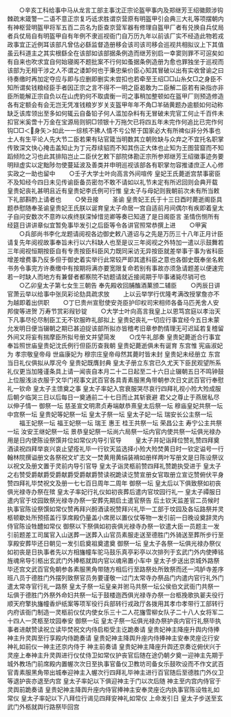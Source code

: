 <!-- { "loadSidebar": true } -->
　　○辛亥工科给事中马从龙言工部主事沈正宗论盔甲事内及郑继芳王绍徽颇涉钩棘疏末箴警一二语不意正宗复巧诋求胜谓京营原有明盔甲引会典三大礼等项摆朝内有神枢营明盔甲将军五百二员名为臣查京营军器有修理自盔甲厂者有兑换自兵仗局者兵仗局自有明盔甲自有年例不隶巡视衙门自万历九年以前该厂实不经造此物若戎政事宜正近例耳该部凡曾估必繇监督造册移会该司该司移会巡视共相拟议上下其值虽云科道主之其实根繇全在该部如该部据条例造而继芳别启一幸窦则罪不可逭矣如有自来也吹求宜自何始寝阁不题批案不行何如蚤据条例造册为愈也罪独坐于巡视而该部为无相干涉之人不谓之诿卸何也于秉忠柴价臣心知其冒破以出有实收曾谕之曰待奏缴时再加定夺应与即与应删即删实未尝扣也若牵至王绍□□山糸攵□之身臣不知所谓矣钱粮经臣手者因正宗之言不得不一明之臣曷敢为二臣解二臣若有染指亦非臣所能解正宗自负以在山虎豹何不取虞衡一司之事稍加整顿如在盔甲厂则预造修造各有定额会有会无岂无凭准钱粮岁岁关支盔甲年年不角□羊硝黄题办逾额如何动称缺乏该库领出至多如何辄云自备铅子何人滥加杂料有无冒破未完官工何止千百件未扣官米奚啻十万金在宝源局则铜□领银十万拖欠已将四五年未完作何追比已完作何钩□□＜身矢＞如此一一综核不拂人情不亏公帑于国家必大有所禆似非分外事也士人有生平论人先大节二臣若果有玷官箴当明数其立朝败缺与众弃之不宜托名职掌传致深文快心掩击盖知止为丁元荐续貂而不知其伤正大体也止知为王图营窟而不知蹈倾险之习也此其排陷岂止二臣伏乞敕下部院体勘正宗所参郑继芳王绍徽事迹务要明辩虚实以定黜陟勿使蔓延波及善类并申明巡视该部各有职掌勿容推诿庶正人心修实政之一助也留中
　　○壬子大学士叶向高言外间喧传  皇妃王氏薨逝宫禁事密臣不及知经今四日未见传谕臣备员密勿不敢不请如以礼节未定有所迟回则会典开载  皇贵妃丧礼甚明且近有皇贵妃李氏例可行惟  皇太子与母妃则我朝前次未有所当敕下礼部斟酌上请者也
　　○癸丑接
　　圣谕  皇贵妃王氏于十三日酉时薨逝阁臣具题恭慰随奉圣谕皇贵妃王氏朕以诞育皇太子命居一宫自适前月间偶尔有疾即着皇太子自问安数次不意昨以疾终朕深悼惜览卿等奏已知道了是日阁臣言  圣情伤恻所有经筵日讲讲章似宜暂免事毕发引之后臣等令各讲官照常恭撰上进
　　○甲寅
　　○兵部尚书李化龙题请阅视各边御史敕八道诏与之先是万历三十八年正月计臣请复先年阅视故事奉旨未行以六科缺人也至是议三年阅视之外特加一遣以示鼓舞若三年阅视恒期按臣自有专责按臣科臣风力既同采访无异按臣就差举事于事为省科臣增差增费事乃反多但于御史着实举行此常较严即其遣科臣之意也各御史既奉坐名敕书务令事完方许奏缴中有按期将满亦要宽限复命若别有事故亦须急请题差以便速完若一时缺人而地方有兼督者都察院不妨题请就近接阅期于毕事诸毙尽销可也
　　○乙卯皇太子第七女生三朝告  奉先殿收回脯醢酒菓颁二辅臣
　　○丙辰日讲官萧云举以给事中张凤彩论劾具疏求放
　　上以云举学行优隆考满改授掌詹亦不为越即着出供职
　　○丁巳贵州宣慰使安尧臣护印权司宋相师各备马匹羌舍人安邦俊等进贺  万寿节赏彩叚钞锭
　　○大学士叶向高言我皇上以恩笃宫庭以孝治天下凡事尽伦尽制臣工无不钦服昨礼部拟上  皇贵妃丧礼一切应行事宜经今五日未蒙允发明日便当辍朝之期已甚迫捉该部所拟亦皆稽考旧章参酌情理无可迟延若复稽留外间又将妄有揣摩臣所拟号册文并望简发
　　○戊午礼部奏  皇贵妃薨逝合行事宜奉旨照世庙皇贵妃沈氏例行但臣历查我朝  皇贵妃薨逝俱未有诞育  东宫惟  宪庙淑妃为  孝宗敬皇帝母  世庙康妃为  穆宗庄皇帝母然其薨时皆未封  皇贵妃未经册立  东宫当日礼仪俱拟从厚况今  皇贵妃既膺封典  皇太子册立东宫已久尤天下臣民观望所系礼仪更当加隆谨条具上请一闻丧自本月二十二日起至二十六日止辍朝五日不鸣钟鼓  上位服浅淡衣服于文华门视事文武百官各具青素服黑角带朝参次日文武百官行奉慰礼一钦命  皇太子主馈奠之事  皇太子率妃入宫衰服哭尽哀行四拜礼视小殓大殓成服后朝夕临哭三日以后每日一奠通前二十七日而止其斩衰避  君父之尊止于燕居私尽以伸子情一  御祭一坛  慈圣宣文明肃贞寿端献恭熹皇太后祭一坛  穆庙皇妃共祭一坛  中宫祭一坛  皇贵妃等妃祭一坛  皇太子祭一坛  皇太子妃一坛  瑞安长公主祭一坛
　　福王妃祭一坛  福王妃祭一坛  瑞王  惠王  桂王共祭一坛  荣昌公主  寿宁公主共祭一坛  汝安王继妃祭一坛  景恭皇妃祭一坛尚六局祭一坛内官内使共祭一坛俱光禄办用是日内使陈设祭馔并位如常仪内导引官导
　　皇太子并妃诣拜位赞礼赞四拜奠酒读祝四拜举哀兴哀止望痊礼毕一行钦天监选择小殓大殓焚黄日时一钦定谥号一行翰林院撰谥册文各祭祝文圹志文一焚黄用黄绢装褙如册样两叶写册文是日陈设祭议以祝文及册文置于灵前内导引官导  皇太子诣灵柩前赞四拜礼赞跪执受进于  皇太子之右赞受爵献爵受爵献爵受爵献爵赞读祝跪读讫赞宣册女官取册立宣讫赞俯伏平身赞四拜礼毕焚祝文及册一七七百日周年二周年  御祭一坛  皇太后以下俱致祭如初丧俱光禄寺办祭在殡  皇太子率妃行礼仪如初丧葬后遣内官坟园行礼一  皇太子禫服日遣内官于坟园致祭光禄寺办祭一安葬先期启土遣官祭告  后土钦天监差官二员候时执事官陈设祭馔如常仪赞再拜兴酹酒读祝赞拜兴礼毕一工部于坟园及各坛路祭并灵柩顿歇处所预搭盖行享席殿仍量盖小席房以置仪仗等物一发引前一日晚设奠辞灵内侍官陈设牲醴如常仪  御祭以下祭俱如初丧俱光禄寺办祭一钦遣大臣一员题主一发引前题差工司属官入山送葬一送葬入山官员素服走送至德胜门外骑送至葬所步行至享殿安葬毕还日朝见一发引启奠祖奠遣奠  御祭一坛  皇太子各祭一坛俱光禄办祭仪如初丧是日执事者先以方相旛幢车驼马鼓乐真亭彩亭以次排列于玄武门外内使捧铭旌魂帛导引柩出玄武门外捧柩就舆内官以魂帛置小车中  皇太子步送出京城外路祭毕还宫文武百官免朝参各素服黑角带随方相后行至路祭处所致祭而还一鸿胪寺差序班八员于德胜门外摆列致祭官员务要谨敬一过门太常寺办祭品门内遣内官行礼外门遣太常寺官行礼一路祭  皇太子祭一坛皇亲并驸马共祭一坛公侯伯文武衙门共祭一坛俱于德胜门外祭外命妇共祭一坛于鼓楼迤西俱光禄寺办祭一台柩挽歌执翣夫役行顺天府擎执旛幢香炉纸案等项军役行兵部转行戎政厅各拨用其孝巾孝带行工部转行内府该衙门制造一灵柩前仪仗内使女乐三十二人花旛雪柳女队子二十八人女将军二十四人一灵柩至坟园奉安  御祭一坛  皇太子祭一坛俱光禄办祭护丧内官行礼祭毕执事者进献赞读祝立读毕焚祝文内侍启柜受主讫跪奏请  皇贵妃神主降座升舆内侍捧神主升灵舆至行享殿内侍跪奏请  皇贵妃神主降舆升座内侍捧神主安奉灵座讫行安神礼如前仪一神主还京内侍于  神主前奏请  皇贵妃神主降座升舆还京奏讫俯伏兴于灵座上奉神主升灵舆进行仪仗侍卫如常仪护丧官后随在途仍朝夕奠一迎神主先期于城外教场门前席殿内置幄次次日至执事官备仪卫教坊司备女乐鼓吹设而不作文武百官青素服黑角带出城奉迎神主入幄次行四拜礼毕神主进行百官随后至德胜门外仪卫等退护丧亦退至内宫  皇太子率妃以下俱迎神主于门以次后随  神主至内宫内侍官于灵舆前跪奏请  皇贵妃神主降舆升座内侍官捧神主安奉灵座讫内执事官陈设牲礼如常仪  皇太子率妃以下八拜位行谒见四拜安神礼如常仪  上命发引日  皇太子步送至玄武门外柩就舆行路祭毕回宫
